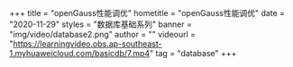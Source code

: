 +++
    title = "openGauss性能调优"
    hometitle = "openGauss性能调优"
    date = "2020-11-29"
    styles = "数据库基础系列"
    banner = "img/video/database2.png"
    author = ""
    videourl = "https://learningvideo.obs.ap-southeast-1.myhuaweicloud.com/basicdb/7.mp4" 
    tag = "database"
+++
